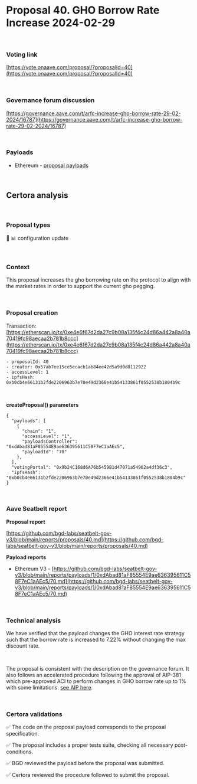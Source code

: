 # Proposal 40. GHO Borrow Rate Increase 2024-02-29

<br>

### Voting link

[https://vote.onaave.com/proposal/?proposalId=40](https://vote.onaave.com/proposal/?proposalId=40)

<br>

### Governance forum discussion

[https://governance.aave.com/t/arfc-increase-gho-borrow-rate-29-02-2024/16787](https://governance.aave.com/t/arfc-increase-gho-borrow-rate-29-02-2024/16787)

<br>

### Payloads

* Ethereum - [proposal payloads](https://etherscan.io/address/0x782f46853885d3E3482Ec2cFffaB86F7c9097138#code#F1#L1)

<br>

## Certora analysis

<br>

### Proposal types

:wrench: :bar_chart: configuration update

<br>

### Context

This proposal increases the gho borrowing rate on the protocol to align with the market rates in order to support the current gho pegging.

<br>

### Proposal creation

Transaction: [https://etherscan.io/tx/0xe4e6f67d2da27c9b08a135f4c24d86a442a8a40a70419fc98aecaa2b781b8ccc](https://etherscan.io/tx/0xe4e6f67d2da27c9b08a135f4c24d86a442a8a40a70419fc98aecaa2b781b8ccc)

```
- proposalId: 40
- creator: 0x57ab7ee15ce5ecacb1ab84ee42d5a9d0d8112922
- accessLevel: 1
- ipfsHash: 0xb0cb4e66131b2fde2206963b7e70e49d2366e41b54133861f0552538b1804b9c
```

<br>

**createProposal() parameters**

```
{
  "payloads": [ 
    { 
      "chain": "1", 
      "accessLevel": "1", 
      "payloadsController": "0xdAbad81aF85554E9ae636395611C58F7eC1aAEc5", 
      "payloadId": "70" 
    }, 
  ], 
  "votingPortal": "0x9b24C168d6A76b5459B1d47071a54962a4df36c3", 
  "ipfsHash": "0xb0cb4e66131b2fde2206963b7e70e49d2366e41b54133861f0552538b1804b9c" 
}
```

<br>

### Aave Seatbelt report

**Proposal report**

[https://github.com/bgd-labs/seatbelt-gov-v3/blob/main/reports/proposals/40.md](https://github.com/bgd-labs/seatbelt-gov-v3/blob/main/reports/proposals/40.md)

**Payload reports**

* Ethereum V3 - [https://github.com/bgd-labs/seatbelt-gov-v3/blob/main/reports/payloads/1/0xdAbad81aF85554E9ae636395611C58F7eC1aAEc5/70.md](https://github.com/bgd-labs/seatbelt-gov-v3/blob/main/reports/payloads/1/0xdAbad81aF85554E9ae636395611C58F7eC1aAEc5/70.md)

<br>

### Technical analysis

We have verified that the payload changes the GHO interest rate strategy such that the borrow rate is increased to 7.22% without changing the max discount rate.

<br>

The proposal is consistent with the description on the governance forum. It also follows an accelerated procedure following the approval of AIP-381 which pre-approved ACI to perform changes in GHO borrow rate up to 1% with some limitations. [see AIP here](https://governance-v2.aave.com/governance/proposal/381/).

<br>

### Certora validations

:white_check_mark: The code on the proposal payload corresponds to the proposal specification.

:white_check_mark: The proposal includes a proper tests suite, checking all necessary post-conditions.

:white_check_mark: BGD reviewed the payload before the proposal was submitted.

:white_check_mark: Certora reviewed the procedure followed to submit the proposal.
